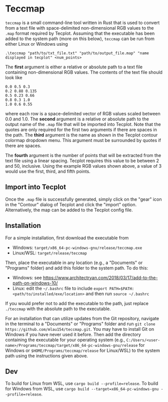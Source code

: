 # Teccmap
`teccmap` is a small command-line tool written in Rust that is 
used to convert from a text file with space-delimited 
non-dimensional RGB values to the `.map` format required by Tecplot. Assuming that the
executable has been added to the system path (more on this below), `teccmap` can be run
from either Linux or Windows using

`.\teccmap "path/to/txt_file.txt" "path/to/output_file.map" "name displayed in tecplot" <num_points>`

The **first** argument is either a relative or absolute path to a text file containing non-dimensional
RGB values. The contents of the text file should look like

```
0.0 0.5 0.3
0.2 0.88 0.135
0.5 0.23 0.66
0.8 0.3 1.0
1.0 0.6 0.55
```

where each row is a space-delimited vector of RGB values scaled between 0.0 and 1.0. The **second** argument
is a relative or absolute path to the output name of the `.map` file that will be imported into Tecplot.
Note that the quotes are only required for the first two arguments if there are spaces in the path. The
**third** argument is the name as shown in the Tecplot contour colormap dropdown menu. This argument
must be surrounded by quotes if there are spaces.

The **fourth** argument is the number of points that
will be extracted from the text file using a linear spacing. Tecplot requires this value to be between
2 and 50, inclusive. Using the example RGB values shown above, a value of 3 would use the first,
third, and fifth points.

## Import into Tecplot
Once the `.map` file is successfully generated, simply click on the "gear" icon in the "Contour" dialog
of Tecplot and click the "import" option. Alternatively, the map can be added to the Tecplot config file.

## Installation
For a simple installation, first download the executable from

- Windows: `target/x86_64-pc-windows-gnu/release/teccmap.exe`
- Linux/WSL: `target/release/teccmap`

Then, place the executable in any location (e.g., a "Documents" or "Programs" folder) and add this
folder to the system path. To do this:

- Windows: see https://www.architectryan.com/2018/03/17/add-to-the-path-on-windows-10/
- Linux: edit the `~/.bashrc` file to include `export PATH=$PATH:<path/to/installed/exe/location>`
  and then run `source ~/.bashrc`

If you would prefer not to add the executable to the path, just replace `./teccmap` with the
absolute path to the executable.

For an installation that can utilize updates from the Git repository, navigate in the terminal
to a "Documents" or "Programs" folder and run `git clone https://github.com/mlau154/teccmap.git`.
You may have to install Git on Windows if you have never used it before. Then add the
directory containing the executable for your operating system (e.g., 
`C:/Users/<user-name>/Programs/teccmap/target/x86_64-pc-windows-gnu/release`
for Windows or `$HOME/Programs/teccmap/release` for Linux/WSL) to the system path using the
instructions given above.

## Dev
To build for Linux from WSL, use `cargo build --profile=release`. To build for Windows
from WSL, use `cargo build --target=x86_64-pc-windows-gnu --profile=release`.
